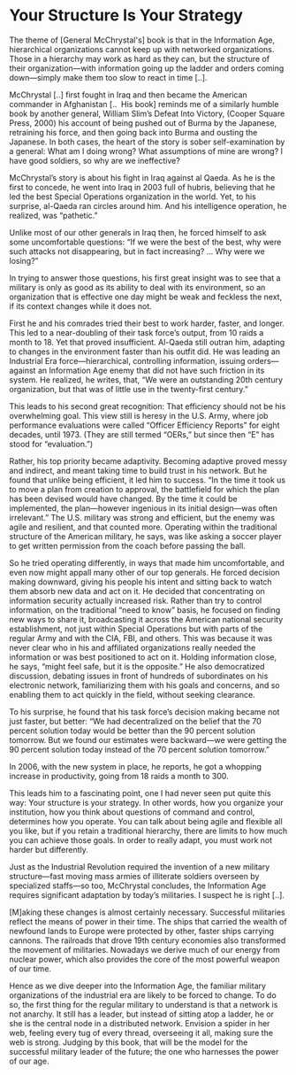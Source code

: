 # Your Structure Is Your Strategy

The theme of [General McChrystal's] book is that in the Information Age, hierarchical organizations cannot keep up with networked organizations. Those in a hierarchy may work as hard as they can, but the structure of their organization—with information going up the ladder and orders coming down—simply make them too slow to react in time [..].

McChrystal [..] first fought in Iraq and then became the American commander in Afghanistan [..  His book] reminds me of a similarly humble book by another general, William Slim’s Defeat Into Victory, (Cooper Square Press, 2000) his account of being pushed out of Burma by the Japanese, retraining his force, and then going back into Burma and ousting the Japanese. In both cases, the heart of the story is sober self-examination by a general: What am I doing wrong? What assumptions of mine are wrong? I have good soldiers, so why are we ineffective?

McChrystal’s story is about his fight in Iraq against al Qaeda. As he is the first to concede, he went into Iraq in 2003 full of hubris, believing that he led the best Special Operations organization in the world. Yet, to his surprise, al-Qaeda ran circles around him. And his intelligence operation, he realized, was “pathetic.”

Unlike most of our other generals in Iraq then, he forced himself to ask some uncomfortable questions: “If we were the best of the best, why were such attacks not disappearing, but in fact increasing? … Why were we losing?”

In trying to answer those questions, his first great insight was to see that a military is only as good as its ability to deal with its environment, so an organization that is effective one day might be weak and feckless the next, if its context changes while it does not.

First he and his comrades tried their best to work harder, faster, and longer. This led to a near-doubling of their task force’s output, from 10 raids a month to 18. Yet that proved insufficient. Al-Qaeda still outran him, adapting to changes in the environment faster than his outfit did. He was leading an Industrial Era force—hierarchical, controlling information, issuing orders—against an Information Age enemy that did not have such friction in its system. He realized, he writes, that, “We were an outstanding 20th century organization, but that was of little use in the twenty-first century.”

This leads to his second great recognition: That efficiency should not be his overwhelming goal. This view still is heresy in the U.S. Army, where job performance evaluations were called “Officer Efficiency Reports” for eight decades, until 1973. (They are still termed “OERs,” but since then “E” has stood for “evaluation.”)

Rather, his top priority became adaptivity. Becoming adaptive proved messy and indirect, and meant taking time to build trust in his network. But he found that unlike being efficient, it led him to success. “In the time it took us to move a plan from creation to approval, the battlefield for which the plan has been devised would have changed. By the time it could be implemented, the plan—however ingenious in its initial design—was often irrelevant.” The U.S. military was strong and efficient, but the enemy was agile and resilient, and that counted more. Operating within the traditional structure of the American military, he says, was like asking a soccer player to get written permission from the coach before passing the ball.

So he tried operating differently, in ways that made him uncomfortable, and even now might appall many other of our top generals. He forced decision making downward, giving his people his intent and sitting back to watch them absorb new data and act on it. He decided that concentrating on information security actually increased risk. Rather than try to control information, on the traditional “need to know” basis, he focused on finding new ways to share it, broadcasting it across the American national security establishment, not just within Special Operations but with parts of the regular Army and with the CIA, FBI, and others. This was because it was never clear who in his and affiliated organizations really needed the information or was best positioned to act on it. Holding information close, he says, “might feel safe, but it is the opposite.” He also democratized discussion, debating issues in front of hundreds of subordinates on his electronic network, familiarizing them with his goals and concerns, and so enabling them to act quickly in the field, without seeking clearance.

To his surprise, he found that his task force’s decision making became not just faster, but better: “We had decentralized on the belief that the 70 percent solution today would be better than the 90 percent solution tomorrow. But we found our estimates were backward—we were getting the 90 percent solution today instead of the 70 percent solution tomorrow.”

In 2006, with the new system in place, he reports, he got a whopping increase in productivity, going from 18 raids a month to 300.

This leads him to a fascinating point, one I had never seen put quite this way: Your structure is your strategy. In other words, how you organize your institution, how you think about questions of command and control, determines how you operate. You can talk about being agile and flexible all you like, but if you retain a traditional hierarchy, there are limits to how much you can achieve those goals. In order to really adapt, you must work not harder but differently.

Just as the Industrial Revolution required the invention of a new military structure—fast moving mass armies of illiterate soldiers overseen by specialized staffs—so too, McChrystal concludes, the Information Age requires significant adaptation by today’s militaries. I suspect he is right [..].

[M]aking these changes is almost certainly necessary. Successful militaries reflect the means of power in their time. The ships that carried the wealth of newfound lands to Europe were protected by other, faster ships carrying cannons. The railroads that drove 19th century economies also transformed the movement of militaries. Nowadays we derive much of our energy from nuclear power, which also provides the core of the most powerful weapon of our time.

Hence as we dive deeper into the Information Age, the familiar military organizations of the industrial era are likely to be forced to change. To do so, the first thing for the regular military to understand is that a network is not anarchy. It still has a leader, but instead of sitting atop a ladder, he or she is the central node in a distributed network. Envision a spider in her web, feeling every tug of every thread, overseeing it all, making sure the web is strong. Judging by this book, that will be the model for the successful military leader of the future; the one who harnesses the power of our age.













